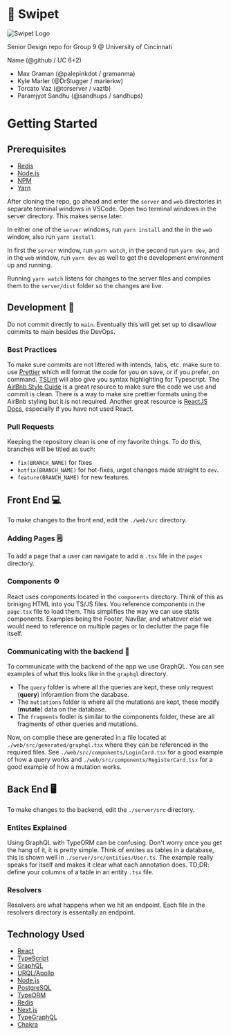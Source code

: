 # :paw_prints: Swipet

![Swipet Logo](https://swipet.s3.us-east-2.amazonaws.com/swipet-logo-white.png)

Senior Design repo for Group 9 @ University of Cincinnati

Name (@github / UC 6+2)

- Max Graman (@palepinkdot / gramanma)
- Kyle Marler (@DrSlugger / marlerkw)
- Torcato Vaz (@torserver / vaztb)
- Paramjyot Sandhu (@sandhups / sandhups)

# Getting Started

## Prerequisites

- [Redis](https://redis.io/topics/quickstart)
- [Node.js](https://nodejs.org/en/download/)
- [NPM](https://docs.npmjs.com/downloading-and-installing-packages-globally)
- [Yarn](https://classic.yarnpkg.com/en/docs/install/#mac-stable)

After cloning the repo, go ahead and enter the `server` and `web` directories in separate terminal windows in VSCode. Open two terminal windows in the server directory. This makes sense later.

In either one of the `server` windows, run `yarn install` and the in the `web` window, also run `yarn install`.

In first the `server` window, run `yarn watch`, in the second run `yarn dev`, and in the `web` window, run `yarn dev` as well to get the development environment up and running.

Running `yarn watch` listens for changes to the server files and compiles them to the `server/dist` folder so the changes are live.

## Development :toolbox:

Do not commit directly to `main`. Eventually this will get set up to disawllow commits to main besides the DevOps.

### Best Practices

To make sure commits are not littered with intends, tabs, etc. make sure to use [Prettier](https://marketplace.visualstudio.com/items?itemName=esbenp.prettier-vscode) which will format the code for you on save, or if you prefer, on command. [TSLint](https://marketplace.visualstudio.com/items?itemName=ms-vscode.vscode-typescript-tslint-plugin) will also give you syntax highlighting for Typescript. The [AirBnb Style Guide](https://github.com/airbnb/javascript) is a great resource to make sure the code we use and commit is clean. There is a way to make sire prettier formats using the AirBnb styling but it is not required. Another great resource is [ReactJS Docs](https://reactjs.org/docs/hello-world.html), especially if you have not used React.

### Pull Requests

Keeping the repository clean is one of my favorite things. To do this, branches will be titled as such:

- `fix(BRANCH_NAME)` for fixes
- `hotfix(BRANCH_NAME)` for hot-fixes, urget changes made straight to `dev`.
- `feature(BRANCH_NAME)` for new features.

## Front End :computer:

To make changes to the front end, edit the `./web/src` directory.

### Adding Pages :spiral_notepad:

To add a page that a user can navigate to add a `.tsx` file in the `pages` directory.

### Components :gear:

React uses components located in the `components` directory. Think of this as brinigng HTML into you TS/JS files. You reference components in the `page.tsx` file to load them. This simplifies the way we can use statis components. Examples being the Footer, NavBar, and whatever else we would need to reference on multiple pages or to declutter the page file itself.

### Communicating with the backend :link:

To communicate with the backend of the app we use GraphQL. You can see examples of what this looks like in the `graphql` directory.

- The `query` folder is where all the queries are kept, these only request (**query**) inforamtion from the database.
- The `mutiations` folder is where all the mutations are kept, these modify (**mutate**) data on the database.
- The `fragments` fodler is similar to the components folder, these are all fragments of other queries and mutations.

Now, on complie these are generated in a file located at `./web/src/generated/graphql.tsx` where they can be referenced in the required files. See `./web/src/components/LoginCard.tsx` for a good example of how a query works and `./web/src/components/RegisterCard.tsx` for a good example of how a mutation works.

## Back End :desktop_computer:

To make changes to the backend, edit the `./server/src` directory.

### Entites Explained

Using GraphQL with TypeORM can be confusing. Don't worry once you get the hang of it, it is pretty simple. Think of entites as tables in a database, this is shown well in `./server/src/entities/User.ts`. The example really speaks for itself and makes it clear what each annotation does. TD;DR: define your columns of a table in an entity `.tsx` file.

### Resolvers

Resolvers are what happens when we hit an endpoint. Each file in the resolvers directory is essentally an endpoint.

## Technology Used

- [React](https://reactjs.org/)
- [TypeScript](https://www.typescriptlang.org/)
- [GraphQL](https://graphql.org/)
- [URQL/Apollo](https://formidable.com/open-source/urql/)
- [Node.js](https://nodejs.org/en/)
- [PostgreSQL](https://www.postgresql.org/)
- [TypeORM](https://typeorm.io/#/)
- [Redis](https://redis.io/)
- [Next.js](https://nextjs.org/)
- [TypeGraphQL](https://typegraphql.com/)
- [Chakra](https://chakra-ui.com/)
